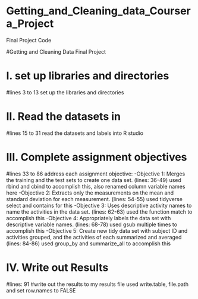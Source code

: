 # Getting_and_Cleaning_data_Coursera_Project
Final Project Code

#Getting and Cleaning Data Final Project

# I. set up libraries and directories
#lines 3 to 13 set up the libraries and directories

# II. Read the datasets in
#lines 15 to 31 read the datasets and labels into R studio

# III. Complete assignment objectives
#lines 33 to 86 address each assignment objective:
  -Objective 1: Merges the training and the test sets to create one data set. (lines: 36-49)
    used rbind and cbind to accomplish this, also renamed column variable names here
  -Objective 2: Extracts only the measurements on the mean and standard deviation for each measurement. (lines: 54-55)
    used tidyverse select and contains for this
  -Objective 3: Uses descriptive activity names to name the activities in the data set. (lines: 62-63)
    used the function match to accomplish this
  -Objective 4: Appropriately labels the data set with descriptive variable names. (lines: 68-78)
    used gsub multiple times to accomplish this
  -Objective 5: Create new tidy data set with subject ID and activities grouped, and the activities of each summarized and averaged (lines: 84-86)
    used group_by and summarize_all to accomplish this
 
 # IV. Write out Results
 #lines: 91
 #write out the results to my results file
  used write.table, file.path and set row.names to FALSE
  
